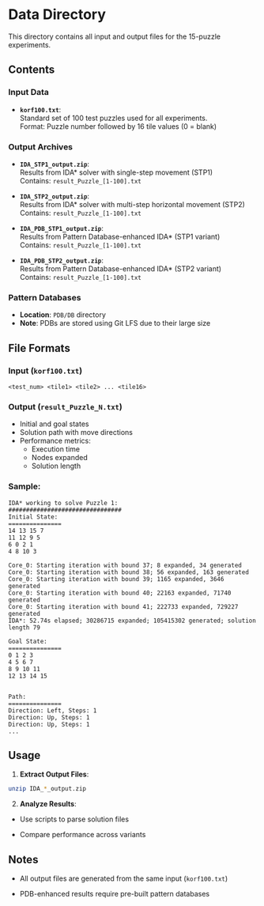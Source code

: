 # Data Directory

This directory contains all input and output files for the 15-puzzle experiments.

## Contents

### Input Data
- **`korf100.txt`**:  
  Standard set of 100 test puzzles used for all experiments.  
  Format: Puzzle number followed by 16 tile values (0 = blank)

### Output Archives
- **`IDA_STP1_output.zip`**:  
  Results from IDA* solver with single-step movement (STP1)  
  Contains: `result_Puzzle_[1-100].txt`

- **`IDA_STP2_output.zip`**:  
  Results from IDA* solver with multi-step horizontal movement (STP2)  
  Contains: `result_Puzzle_[1-100].txt`

- **`IDA_PDB_STP1_output.zip`**:  
  Results from Pattern Database-enhanced IDA* (STP1 variant)  
  Contains: `result_Puzzle_[1-100].txt`

- **`IDA_PDB_STP2_output.zip`**:  
  Results from Pattern Database-enhanced IDA* (STP2 variant)  
  Contains: `result_Puzzle_[1-100].txt`

### Pattern Databases
- **Location**: `PDB/DB` directory  
- **Note**: PDBs are stored using Git LFS due to their large size

## File Formats

### Input (`korf100.txt`)
```text
<test_num> <tile1> <tile2> ... <tile16>
```

### Output (`result_Puzzle_N.txt`)
- Initial and goal states
- Solution path with move directions
- Performance metrics:
  - Execution time
  - Nodes expanded
  - Solution length

### Sample:

```text
IDA* working to solve Puzzle 1:
################################
Initial State:
===============
14 13 15 7 
11 12 9 5 
6 0 2 1 
4 8 10 3 

Core_0:	Starting iteration with bound 37; 8 expanded, 34 generated
Core_0:	Starting iteration with bound 38; 56 expanded, 163 generated
Core_0:	Starting iteration with bound 39; 1165 expanded, 3646 generated
Core_0:	Starting iteration with bound 40; 22163 expanded, 71740 generated
Core_0:	Starting iteration with bound 41; 222733 expanded, 729227 generated
IDA*: 52.74s elapsed; 30286715 expanded; 105415302 generated; solution length 79

Goal State:
===============
0 1 2 3 
4 5 6 7 
8 9 10 11 
12 13 14 15 


Path: 
===============
Direction: Left, Steps: 1
Direction: Up, Steps: 1
Direction: Up, Steps: 1
...
```

## Usage

1. **Extract Output Files**:
```bash
unzip IDA_*_output.zip
```

2. **Analyze Results**:

 - Use scripts to parse solution files

 - Compare performance across variants

## Notes

 - All output files are generated from the same input (```korf100.txt```)

 - PDB-enhanced results require pre-built pattern databases